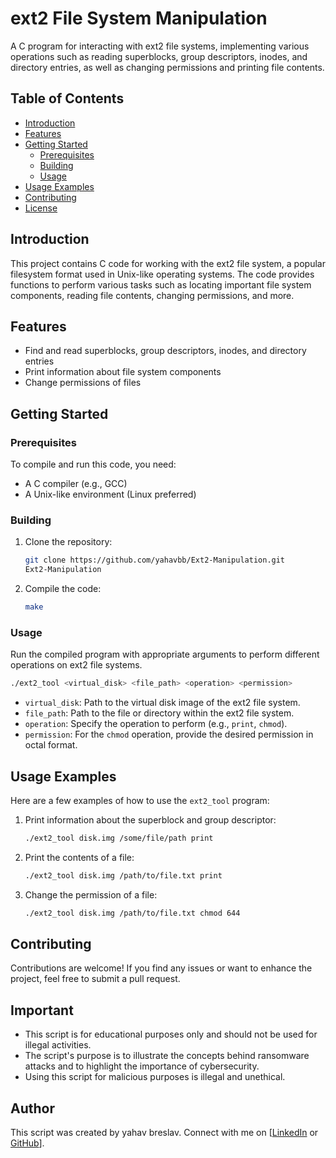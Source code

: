 

# ext2 File System Manipulation

A C program for interacting with ext2 file systems, implementing various operations such as reading superblocks, group descriptors, inodes, and directory entries, as well as changing permissions and printing file contents.

## Table of Contents
- [Introduction](#introduction)
- [Features](#features)
- [Getting Started](#getting-started)
  - [Prerequisites](#prerequisites)
  - [Building](#building)
  - [Usage](#usage)
- [Usage Examples](#usage-examples)
- [Contributing](#contributing)
- [License](#license)

## Introduction

This project contains C code for working with the ext2 file system, a popular filesystem format used in Unix-like operating systems. The code provides functions to perform various tasks such as locating important file system components, reading file contents, changing permissions, and more.

## Features

- Find and read superblocks, group descriptors, inodes, and directory entries
- Print information about file system components
- Change permissions of files

## Getting Started

### Prerequisites

To compile and run this code, you need:

- A C compiler (e.g., GCC)
- A Unix-like environment (Linux preferred)

### Building

1. Clone the repository:

   ```sh
   git clone https://github.com/yahavbb/Ext2-Manipulation.git
   Ext2-Manipulation
   ```

2. Compile the code:

   ```sh
   make 
   ```

### Usage

Run the compiled program with appropriate arguments to perform different operations on ext2 file systems.

```sh
./ext2_tool <virtual_disk> <file_path> <operation> <permission>
```

- `virtual_disk`: Path to the virtual disk image of the ext2 file system.
- `file_path`: Path to the file or directory within the ext2 file system.
- `operation`: Specify the operation to perform (e.g., `print`, `chmod`).
- `permission`: For the `chmod` operation, provide the desired permission in octal format.

## Usage Examples

Here are a few examples of how to use the `ext2_tool` program:

1. Print information about the superblock and group descriptor:

   ```sh
   ./ext2_tool disk.img /some/file/path print
   ```

2. Print the contents of a file:

   ```sh
   ./ext2_tool disk.img /path/to/file.txt print
   ```

3. Change the permission of a file:

   ```sh
   ./ext2_tool disk.img /path/to/file.txt chmod 644
   ```

## Contributing

Contributions are welcome! If you find any issues or want to enhance the project, feel free to submit a pull request.

## Important

- This script is for educational purposes only and should not be used for illegal activities.
- The script's purpose is to illustrate the concepts behind ransomware attacks and to highlight the importance of cybersecurity.
- Using this script for malicious purposes is illegal and unethical.

## Author

This script was created by yahav breslav. Connect with me on [[LinkedIn](https://www.linkedin.com/in/yahav-breslav-bitton/) or [GitHub](https://github.com/yahavbb)].


